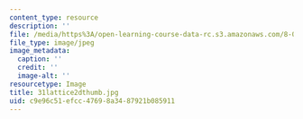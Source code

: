 ```yaml
---
content_type: resource
description: ''
file: /media/https%3A/open-learning-course-data-rc.s3.amazonaws.com/8-02-physics-ii-electricity-and-magnetism-spring-2007/c9e96c51efcc47698a3487921b085911_31lattice2dthumb.jpg
file_type: image/jpeg
image_metadata:
  caption: ''
  credit: ''
  image-alt: ''
resourcetype: Image
title: 31lattice2dthumb.jpg
uid: c9e96c51-efcc-4769-8a34-87921b085911
---
```

